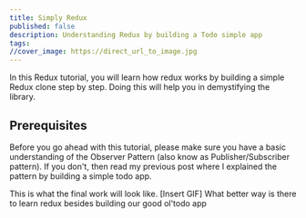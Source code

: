 ```yaml
---
title: Simply Redux
published: false
description: Understanding Redux by building a Todo simple app
tags: 
//cover_image: https://direct_url_to_image.jpg
---
```


In this Redux tutorial, you will learn how redux works by building a simple Redux clone step by step. Doing this will help you in demystifying the library.

## Prerequisites

Before you go ahead with this tutorial, please make sure you have a basic understanding of the Observer Pattern (also know as Publisher/Subscriber pattern). If you don't, then read my previous post where I explained the pattern by building a simple todo app.

This is what the final work will look like.
[Insert GIF]
What better way is there to learn redux besides building our good ol'todo app